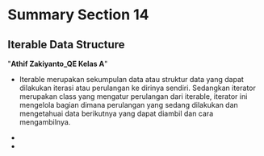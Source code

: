 # Summary Section 14
## Iterable Data Structure
"**Athif Zakiyanto_QE Kelas A**"

-  Iterable merupakan sekumpulan data atau struktur data yang dapat dilakukan iterasi atau perulangan ke dirinya sendiri. Sedangkan iterator merupakan class yang mengatur perulangan dari iterable, iterator ini mengelola bagian dimana perulangan yang sedang dilakukan dan mengetahuai data berikutnya yang dapat diambil dan cara mengambilnya.

- 
  
- 

